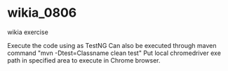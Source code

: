 # wikia_0806
wikia exercise

Execute the code using as TestNG
Can also be executed through maven command "mvn -Dtest=Classname clean test"
Put local chromedriver exe path in specified area to execute in Chrome browser.
